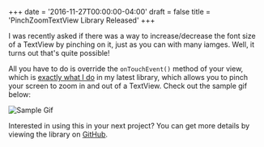 +++
date = '2016-11-27T00:00:00-04:00'
draft = false
title = 'PinchZoomTextView Library Released'
+++

I was recently asked if there was a way to increase/decrease the font size of a TextView by pinching on it, just as you can with many iamges. Well, it turns out that's quite possible!

All you have to do is override the `onTouchEvent()` method of your view, which is [exactly what I do](https://github.com/androidessence/PinchZoomTextView/blob/master/lib/src/main/java/com/androidessence/pinchzoomtextview/PinchZoomTextView.java#L67-L86) in my latest library, which allows you to pinch your screen to zoom in and out of a TextView. Check out the sample gif below:

<!--more-->

![Sample Gif](/images/pztv-sample.gif)

Interested in using this in your next project? You can get more details by viewing the library on [GitHub](https://github.com/androidessence/PinchZoomTextView).